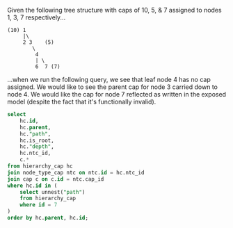 
Given the following tree structure with caps of 10, 5, & 7 assigned to nodes 1, 3, 7 respectively... 

```
(10) 1
     |\
     2 3    (5)
        \
         4
         | \
         6  7 (7)
```

...when we run the following query, we see that leaf node 4 has no cap assigned. We would like to see the parent cap for node 3 carried down to node 4. We would like the cap for node 7 reflected as written in the exposed model (despite the fact that it's functionally invalid).

```sql
select 
    hc.id, 
    hc.parent, 
    hc."path",
    hc.is_root,
    hc."depth",
    hc.ntc_id,
    c.*
from hierarchy_cap hc
join node_type_cap ntc on ntc.id = hc.ntc_id
join cap c on c.id = ntc.cap_id
where hc.id in (
    select unnest("path") 
    from hierarchy_cap
    where id = 7
)
order by hc.parent, hc.id;
```
